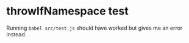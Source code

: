 # throwIfNamespace test

Running `babel src/test.js` should have worked but gives me an error instead.

